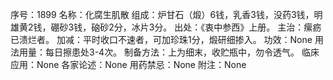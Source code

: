 序号：1899
名称：化腐生肌散
组成：炉甘石（煅）6钱，乳香3钱，没药3钱，明雄黄2钱，硼砂3钱，硇砂2分，冰片3分。
出处：《衷中参西》上册。
主治：瘰疬已溃烂者。
加减：平时收口不速者，可加珍珠1分，煅研细掺入。
功效：None
用法用量：每日擦患处3-4次。
制备方法：上为细末，收贮瓶中，勿令透气。
临床应用：None
各家论述：None
用药禁忌：None
附注：None
